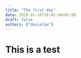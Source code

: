 ```yaml
---
title: "The first day"
date: 2018-01-16T16:05:40+01:00
draft: false
authors: ["danielbe"]
---
```


# This is a test
